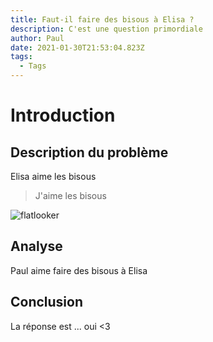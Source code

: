 ```yaml
---
title: Faut-il faire des bisous à Elisa ?
description: C'est une question primordiale
author: Paul
date: 2021-01-30T21:53:04.823Z
tags:
  - Tags
---
```

# Introduction

## Description du problème

Elisa aime les bisous

> J'aime les bisous

![flatlooker](/static/img/couv_linkedin_1584x396.jpg "image flatlooker")

## Analyse

Paul aime faire des bisous à Elisa

## Conclusion

La réponse est ... oui <3